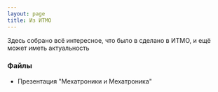 ```yaml
---
layout: page
title: Из ИТМО
---
```


Здесь собрано всё интересное, что было в сделано в ИТМО, и ещё может иметь актуальность

### Файлы

* Презентация "Мехатроники и Мехатроника"

### 
